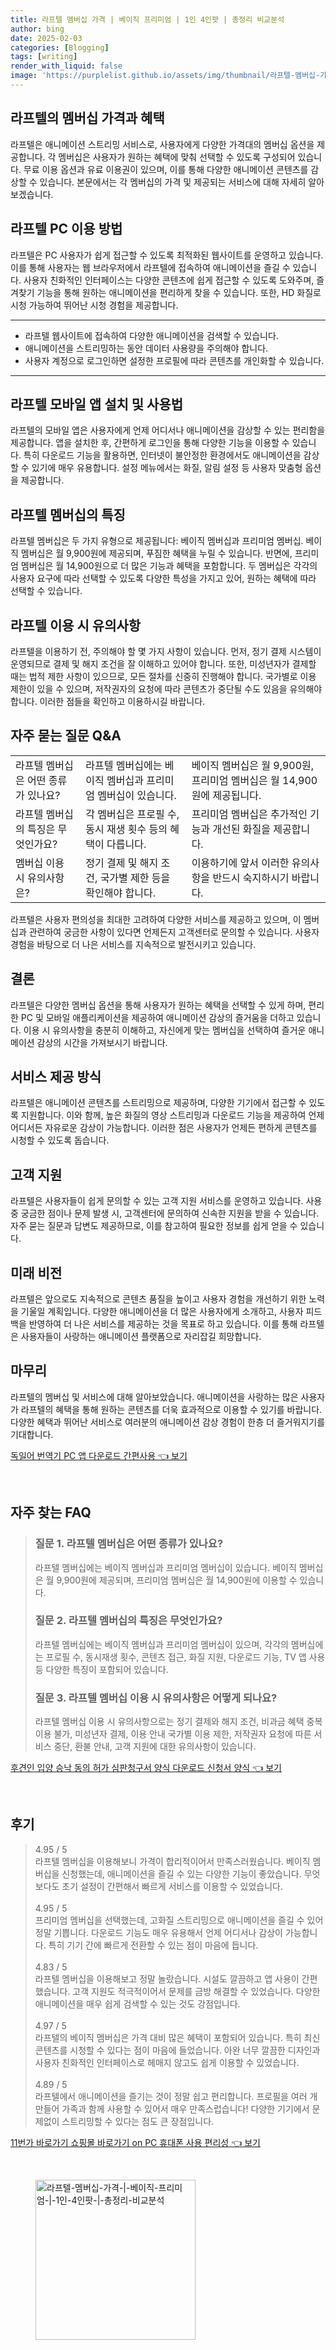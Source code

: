 ```yaml
---
title: 라프텔 멤버십 가격 | 베이직 프리미엄 | 1인 4인팟 | 총정리 비교분석
author: bing
date: 2025-02-03
categories: [Blogging]
tags: [writing]
render_with_liquid: false
image: 'https://purplelist.github.io/assets/img/thumbnail/라프텔-멤버십-가격-|-베이직-프리미엄-|-1인-4인팟-|-총정리-비교분석.webp'
---
```



<h2 id='라프텔_멤버십_가격'>라프텔의 멤버십 가격과 혜택</h2>

<p>라프텔은 애니메이션 스트리밍 서비스로, 사용자에게 다양한 가격대의 멤버십 옵션을 제공합니다. 각 멤버십은 사용자가 원하는 혜택에 맞춰 선택할 수 있도록 구성되어 있습니다. 무료 이용 옵션과 유료 이용권이 있으며, 이를 통해 다양한 애니메이션 콘텐츠를 감상할 수 있습니다. 본문에서는 각 멤버십의 가격 및 제공되는 서비스에 대해 자세히 알아보겠습니다.</p>

<h2 id='라프텔_PC_이용_방법'>라프텔 PC 이용 방법</h2>

<p>라프텔은 PC 사용자가 쉽게 접근할 수 있도록 최적화된 웹사이트를 운영하고 있습니다. 이를 통해 사용자는 웹 브라우저에서 라프텔에 접속하여 애니메이션을 즐길 수 있습니다. 사용자 친화적인 인터페이스는 다양한 콘텐츠에 쉽게 접근할 수 있도록 도와주며, 즐겨찾기 기능을 통해 원하는 애니메이션을 편리하게 찾을 수 있습니다. 또한, HD 화질로 시청 가능하여 뛰어난 시청 경험을 제공합니다.</p>

<hr />

<ul>
    <li>라프텔 웹사이트에 접속하여 다양한 애니메이션을 검색할 수 있습니다.</li>
    <li>애니메이션을 스트리밍하는 동안 데이터 사용량을 주의해야 합니다.</li>
    <li>사용자 계정으로 로그인하면 설정한 프로필에 따라 콘텐츠를 개인화할 수 있습니다.</li>
</ul>

<hr />

<h2 id='모바일_앱_설치_및_사용법'>라프텔 모바일 앱 설치 및 사용법</h2>

<p>라프텔의 모바일 앱은 사용자에게 언제 어디서나 애니메이션을 감상할 수 있는 편리함을 제공합니다. 앱을 설치한 후, 간편하게 로그인을 통해 다양한 기능을 이용할 수 있습니다. 특히 다운로드 기능을 활용하면, 인터넷이 불안정한 환경에서도 애니메이션을 감상할 수 있기에 매우 유용합니다. 설정 메뉴에서는 화질, 알림 설정 등 사용자 맞춤형 옵션을 제공합니다.</p>

<h2 id='멤버십의_특징'>라프텔 멤버십의 특징</h2>

<p>라프텔 멤버십은 두 가지 유형으로 제공됩니다: 베이직 멤버십과 프리미엄 멤버십. 베이직 멤버십은 월 9,900원에 제공되며, 푸짐한 혜택을 누릴 수 있습니다. 반면에, 프리미엄 멤버십은 월 14,900원으로 더 많은 기능과 혜택을 포함합니다. 두 멤버십은 각각의 사용자 요구에 따라 선택할 수 있도록 다양한 특성을 가지고 있어, 원하는 혜택에 따라 선택할 수 있습니다.</p>

<h2 id='라프텔_이용시_유의사항'>라프텔 이용 시 유의사항</h2>

<p>라프텔을 이용하기 전, 주의해야 할 몇 가지 사항이 있습니다. 먼저, 정기 결제 시스템이 운영되므로 결제 및 해지 조건을 잘 이해하고 있어야 합니다. 또한, 미성년자가 결제할 때는 법적 제한 사항이 있으므로, 모든 절차를 신중히 진행해야 합니다. 국가별로 이용 제한이 있을 수 있으며, 저작권자의 요청에 따라 콘텐츠가 중단될 수도 있음을 유의해야 합니다. 이러한 점들을 확인하고 이용하시길 바랍니다.</p>

<h2 id='자주_묻는_질문_QNA'>자주 묻는 질문 Q&A</h2>

<table>
    <tr>
        <td>라프텔 멤버십은 어떤 종류가 있나요?</td>
        <td>라프텔 멤버십에는 베이직 멤버십과 프리미엄 멤버십이 있습니다.</td>
        <td>베이직 멤버십은 월 9,900원, 프리미엄 멤버십은 월 14,900원에 제공됩니다.</td>
    </tr>
    <tr>
        <td>라프텔 멤버십의 특징은 무엇인가요?</td>
        <td>각 멤버십은 프로필 수, 동시 재생 횟수 등의 혜택이 다릅니다.</td>
        <td>프리미엄 멤버십은 추가적인 기능과 개선된 화질을 제공합니다.</td>
    </tr>
    <tr>
        <td>멤버십 이용 시 유의사항은?</td>
        <td>정기 결제 및 해지 조건, 국가별 제한 등을 확인해야 합니다.</td>
        <td>이용하기에 앞서 이러한 유의사항을 반드시 숙지하시기 바랍니다.</td>
    </tr>
</table>

<p>라프텔은 사용자 편의성을 최대한 고려하여 다양한 서비스를 제공하고 있으며, 이 멤버십과 관련하여 궁금한 사항이 있다면 언제든지 고객센터로 문의할 수 있습니다. 사용자 경험을 바탕으로 더 나은 서비스를 지속적으로 발전시키고 있습니다.</p>

<h2 id='결론'>결론</h2>

<p>라프텔은 다양한 멤버십 옵션을 통해 사용자가 원하는 혜택을 선택할 수 있게 하며, 편리한 PC 및 모바일 애플리케이션을 제공하여 애니메이션 감상의 즐거움을 더하고 있습니다. 이용 시 유의사항을 충분히 이해하고, 자신에게 맞는 멤버십을 선택하여 즐거운 애니메이션 감상의 시간을 가져보시기 바랍니다.</p>

<h2 id='서비스_제공_방식'>서비스 제공 방식</h2>

<p>라프텔은 애니메이션 콘텐츠를 스트리밍으로 제공하며, 다양한 기기에서 접근할 수 있도록 지원합니다. 이와 함께, 높은 화질의 영상 스트리밍과 다운로드 기능을 제공하여 언제 어디서든 자유로운 감상이 가능합니다. 이러한 점은 사용자가 언제든 편하게 콘텐츠를 시청할 수 있도록 돕습니다.</p>

<h2 id='고객지원'>고객 지원</h2>

<p>라프텔은 사용자들이 쉽게 문의할 수 있는 고객 지원 서비스를 운영하고 있습니다. 사용 중 궁금한 점이나 문제 발생 시, 고객센터에 문의하여 신속한 지원을 받을 수 있습니다. 자주 묻는 질문과 답변도 제공하므로, 이를 참고하여 필요한 정보를 쉽게 얻을 수 있습니다.</p>

<h2 id='미래비전'>미래 비전</h2>

<p>라프텔은 앞으로도 지속적으로 콘텐츠 품질을 높이고 사용자 경험을 개선하기 위한 노력을 기울일 계획입니다. 다양한 애니메이션을 더 많은 사용자에게 소개하고, 사용자 피드백을 반영하여 더 나은 서비스를 제공하는 것을 목표로 하고 있습니다. 이를 통해 라프텔은 사용자들이 사랑하는 애니메이션 플랫폼으로 자리잡길 희망합니다.</p>

<h2 id='마무리'>마무리</h2>

<p>라프텔의 멤버십 및 서비스에 대해 알아보았습니다. 애니메이션을 사랑하는 많은 사용자가 라프텔의 혜택을 통해 원하는 콘텐츠를 더욱 효과적으로 이용할 수 있기를 바랍니다. 다양한 혜택과 뛰어난 서비스로 여러분의 애니메이션 감상 경험이 한층 더 즐거워지기를 기대합니다.</p>


<p><a class="click-button" title="독일어 번역기 PC 앱 다운로드 간편사용" href="https://purplelist.github.io/posts/%EB%8F%85%EC%9D%BC%EC%96%B4-%EB%B2%88%EC%97%AD%EA%B8%B0-PC-%EC%95%B1-%EB%8B%A4%EC%9A%B4%EB%A1%9C%EB%93%9C-%EA%B0%84%ED%8E%B8%EC%82%AC%EC%9A%A9/" rel="dofollow">독일어 번역기 PC 앱 다운로드 간편사용 👈 보기</a></p><br>
<h2 id='자주_찾는_FAQ'>자주 찾는 FAQ</h2>
<div itemscope="" itemtype="https://schema.org/FAQPage"> 
<blockquote> 
<div itemscope="" itemprop="mainEntity" itemtype="https://schema.org/Question"> 
<h3 itemprop="name">질문 1. 라프텔 멤버십은 어떤 종류가 있나요?</h3> 
<div itemscope="" itemprop="acceptedAnswer" itemtype="https://schema.org/Answer"> 
<span itemprop="text"> 
<p>라프텔 멤버십에는 베이직 멤버십과 프리미엄 멤버십이 있습니다. 베이직 멤버십은 월 9,900원에 제공되며, 프리미엄 멤버십은 월 14,900원에 이용할 수 있습니다.</p> 
</span> 
</div> 
</div> 
<div itemscope="" itemprop="mainEntity" itemtype="https://schema.org/Question"> 
<h3 itemprop="name">질문 2. 라프텔 멤버십의 특징은 무엇인가요?</h3> 
<div itemscope="" itemprop="acceptedAnswer" itemtype="https://schema.org/Answer"> 
<span itemprop="text"> 
<p>라프텔 멤버십에는 베이직 멤버십과 프리미엄 멤버십이 있으며, 각각의 멤버십에는 프로필 수, 동시재생 횟수, 콘텐츠 접근, 화질 지원, 다운로드 기능, TV 앱 사용 등 다양한 특징이 포함되어 있습니다.</p> 
</span> 
</div> 
</div> 
<div itemscope="" itemprop="mainEntity" itemtype="https://schema.org/Question"> 
<h3 itemprop="name">질문 3. 라프텔 멤버십 이용 시 유의사항은 어떻게 되나요?</h3> 
<div itemscope="" itemprop="acceptedAnswer" itemtype="https://schema.org/Answer"> 
<span itemprop="text"> 
<p>라프텔 멤버십 이용 시 유의사항으로는 정기 결제와 해지 조건, 비과금 혜택 중복 이용 불가, 미성년자 결제, 이용 안내 국가별 이용 제한, 저작권자 요청에 따른 서비스 중단, 환불 안내, 고객 지원에 대한 유의사항이 있습니다.</p> 
</span> 
</div> 
</div> 
</blockquote> 
</div>
<p><a class="click-button" title="후견인 입양 승낙 동의 허가 심판청구서 양식 다운로드 신청서 양식" href="https://purplelist.github.io/posts/%ED%9B%84%EA%B2%AC%EC%9D%B8-%EC%9E%85%EC%96%91-%EC%8A%B9%EB%82%99-%EB%8F%99%EC%9D%98-%ED%97%88%EA%B0%80-%EC%8B%AC%ED%8C%90%EC%B2%AD%EA%B5%AC%EC%84%9C-%EC%96%91%EC%8B%9D-%EB%8B%A4%EC%9A%B4%EB%A1%9C%EB%93%9C-%EC%8B%A0%EC%B2%AD%EC%84%9C-%EC%96%91%EC%8B%9D/" rel="dofollow">후견인 입양 승낙 동의 허가 심판청구서 양식 다운로드 신청서 양식 👈 보기</a></p><br>
<h2 id='후기'>후기</h2>
<div itemscope itemtype="https://schema.org/Product">
  <blockquote>
  <div itemprop="review" itemscope itemtype="https://schema.org/Review">
      <div itemprop="reviewRating" itemscope itemtype="https://schema.org/Rating"> <span itemprop="ratingValue">4.95</span> / <span itemprop="bestRating">5</span> </div>
      <span itemprop="reviewBody">라프텔 멤버십을 이용해보니 가격이 합리적이어서 만족스러웠습니다. 베이직 멤버십을 신청했는데, 애니메이션을 즐길 수 있는 다양한 기능이 좋았습니다. 무엇보다도 초기 설정이 간편해서 빠르게 서비스를 이용할 수 있었습니다.</span>
  </div>
  <br>
  <div itemprop="review" itemscope itemtype="https://schema.org/Review">
      <div itemprop="reviewRating" itemscope itemtype="https://schema.org/Rating"> <span itemprop="ratingValue">4.95</span> / <span itemprop="bestRating">5</span> </div>
      <span itemprop="reviewBody">프리미엄 멤버십을 선택했는데, 고화질 스트리밍으로 애니메이션을 즐길 수 있어 정말 기쁩니다. 다운로드 기능도 매우 유용해서 언제 어디서나 감상이 가능합니다. 특히 기기 간에 빠르게 전환할 수 있는 점이 마음에 듭니다.</span>
  </div>
  <br>
  <div itemprop="review" itemscope itemtype="https://schema.org/Review">
      <div itemprop="reviewRating" itemscope itemtype="https://schema.org/Rating"> <span itemprop="ratingValue">4.83</span> / <span itemprop="bestRating">5</span> </div>
      <span itemprop="reviewBody">라프텔 멤버십을 이용해보고 정말 놀랐습니다. 시설도 깔끔하고 앱 사용이 간편했습니다. 고객 지원도 적극적이어서 문제를 금방 해결할 수 있었습니다. 다양한 애니메이션을 매우 쉽게 검색할 수 있는 것도 강점입니다.</span>
  </div>
  <br>
  <div itemprop="review" itemscope itemtype="https://schema.org/Review">
      <div itemprop="reviewRating" itemscope itemtype="https://schema.org/Rating"> <span itemprop="ratingValue">4.97</span> / <span itemprop="bestRating">5</span> </div>
      <span itemprop="reviewBody">라프텔의 베이직 멤버십은 가격 대비 많은 혜택이 포함되어 있습니다. 특히 최신 콘텐츠를 시청할 수 있다는 점이 마음에 들었습니다. 아완 너무 깔끔한 디자인과 사용자 친화적인 인터페이스로 헤매지 않고도 쉽게 이용할 수 있었습니다.</span>
  </div>
  <br>
  <div itemprop="review" itemscope itemtype="https://schema.org/Review">
      <div itemprop="reviewRating" itemscope itemtype="https://schema.org/Rating"> <span itemprop="ratingValue">4.89</span> / <span itemprop="bestRating">5</span> </div>
      <span itemprop="reviewBody">라프텔에서 애니메이션을 즐기는 것이 정말 쉽고 편리합니다. 프로필을 여러 개 만들어 가족과 함께 사용할 수 있어서 매우 만족스럽습니다! 다양한 기기에서 문제없이 스트리밍할 수 있다는 점도 큰 장점입니다.</span>
  </div>
  </blockquote>
</div>
<p><a class="click-button" title="11번가 바로가기 쇼핑몰 바로가기 on PC 휴대폰 사용 편리성" href="https://purplelist.github.io/posts/11%EB%B2%88%EA%B0%80-%EB%B0%94%EB%A1%9C%EA%B0%80%EA%B8%B0-%EC%87%BC%ED%95%91%EB%AA%B0-%EB%B0%94%EB%A1%9C%EA%B0%80%EA%B8%B0-on-PC-%ED%9C%B4%EB%8C%80%ED%8F%B0-%EC%82%AC%EC%9A%A9-%ED%8E%B8%EB%A6%AC%EC%84%B1/" rel="dofollow">11번가 바로가기 쇼핑몰 바로가기 on PC 휴대폰 사용 편리성 👈 보기</a></p><br>
<figure class="image"><img src="https://purplelist.github.io/assets/img/thumbnail/라프텔-멤버십-가격-|-베이직-프리미엄-|-1인-4인팟-|-총정리-비교분석.webp" alt="라프텔-멤버십-가격-|-베이직-프리미엄-|-1인-4인팟-|-총정리-비교분석" width="256" height="256"></figure>